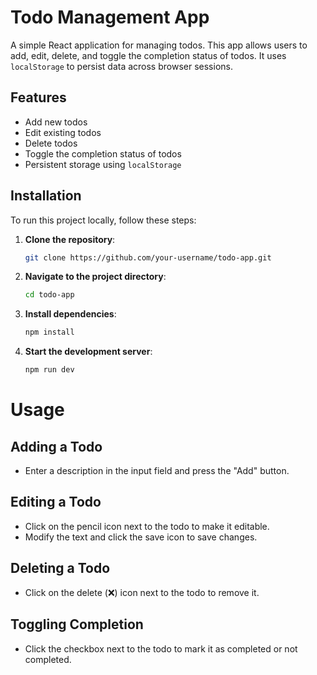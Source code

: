 # Todo Management App

A simple React application for managing todos. This app allows users to add, edit, delete, and toggle the completion status of todos. It uses `localStorage` to persist data across browser sessions.

## Features

- Add new todos
- Edit existing todos
- Delete todos
- Toggle the completion status of todos
- Persistent storage using `localStorage`

## Installation

To run this project locally, follow these steps:

1. **Clone the repository**:
   ```bash
   git clone https://github.com/your-username/todo-app.git

2. **Navigate to the project directory**:
   ```bash
   cd todo-app

3. **Install dependencies**:
   ```bash
   npm install

3. **Start the development server**:
   ```bash
   npm run dev


# Usage
## Adding a Todo
- Enter a description in the input field and press the "Add" button.
## Editing a Todo
- Click on the pencil icon next to the todo to make it editable.
- Modify the text and click the save icon to save changes.
## Deleting a Todo
- Click on the delete (❌) icon next to the todo to remove it.
## Toggling Completion
- Click the checkbox next to the todo to mark it as completed or not completed.
